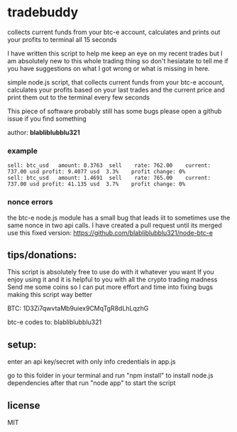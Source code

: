 # tradebuddy

collects current funds from your btc-e account, calculates and prints out your profits to terminal all 15 seconds

I have written this script to help me keep an eye on my recent trades but I am absolutely new to this whole trading thing so don't hesiatate to tell me if you have suggestions on what I got wrong or what is missing in here.

simple node.js script, that collects current funds from your btc-e account, 
calculates your profits based on your last trades and the current price and
print them out to the terminal every few seconds

This piece of software probably still has some bugs please open a github issue if you find something

author: **blabliblubblu321**

### example
```
sell: btc_usd	amount: 0.3763	sell	rate: 762.00	current: 737.00 usd	profit: 9.4077 usd	3.3%	profit change: 0%
sell: btc_usd	amount: 1.4691	sell	rate: 765.00	current: 737.00 usd	profit: 41.135 usd	3.7%	profit change: 0%
```

### nonce errors
the btc-e node.js module has a small bug that leads iit to sometimes use the same nonce in two api calls. I have created a pull request until its merged use this fixed version: https://github.com/blabliblubblu321/node-btc-e

## tips/donations:

This script is absolutely free to use do with it whatever you want
If you enjoy using it and it is helpful to you with all the crypto trading madness
Send me some coins so I can put more effort and time into fixing bugs making this script way better

BTC: 1D3Zi7qwvtaMb9uiex9CMqTgR8dLhLqzhG

btc-e codes to: blabliblubblu321

## setup:
enter an api key/secret with only info credentials in app.js

go to this folder in your terminal and run "npm install" to install node.js dependencies
after that run "node app" to start the script

## license

MIT
